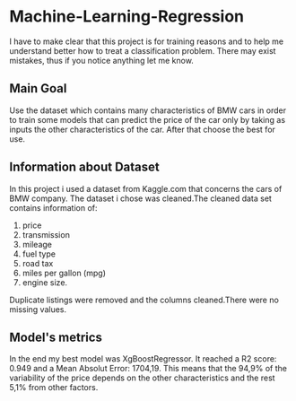 # Machine-Learning-Regression

I have to make clear that this project is for training reasons and to help me understand better how to treat a classification problem. There may exist mistakes, thus if you notice anything let me know.

## Main Goal
Use the dataset which contains many characteristics of BMW cars in order to train some models that can predict the price of the car only by taking as inputs the other characteristics of the car. After that choose the best for use.

## Information about Dataset
In this project i used a dataset from Kaggle.com that concerns the cars of BMW company.
The dataset i chose was cleaned.The cleaned data set contains information of:
1) price
2) transmission
3) mileage
4) fuel type
5) road tax
6) miles per gallon (mpg)
7) engine size. 

Duplicate listings were removed and the columns cleaned.There were no missing values.

## Model's metrics
In the end my best model was XgBoostRegressor. It reached a R2 score: 0.949 and a Mean Absolut Error: 1704,19. This means that the 94,9% of the variability of the price depends on the other characteristics and the rest 5,1% from other factors.  
